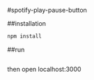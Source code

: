 #spotify-play-pause-button

##installation
```bash
npm install
```

##run
```bash
```
then open localhost:3000
